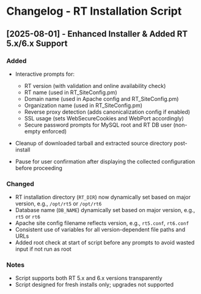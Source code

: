 # Changelog - RT Installation Script

## \[2025-08-01] - Enhanced Installer & Added RT 5.x/6.x Support

### Added

* Interactive prompts for:

  * RT version (with validation and online availability check)
  * RT name (used in RT\_SiteConfig.pm)
  * Domain name (used in Apache config and RT\_SiteConfig.pm)
  * Organization name (used in RT\_SiteConfig.pm)
  * Reverse proxy detection (adds canonicalization config if enabled)
  * SSL usage (sets WebSecureCookies and WebPort accordingly)
  * Secure password prompts for MySQL root and RT DB user (non-empty enforced)
* Cleanup of downloaded tarball and extracted source directory post-install
* Pause for user confirmation after displaying the collected configuration before proceeding

### Changed

* RT installation directory (`RT_DIR`) now dynamically set based on major version, e.g., `/opt/rt5` or `/opt/rt6`
* Database name (`DB_NAME`) dynamically set based on major version, e.g., `rt5` or `rt6`
* Apache site config filename reflects version, e.g., `rt5.conf`, `rt6.conf`
* Consistent use of variables for all version-dependent file paths and URLs
* Added root check at start of script before any prompts to avoid wasted input if not run as root

### Notes

* Script supports both RT 5.x and 6.x versions transparently
* Script designed for fresh installs only; upgrades not supported

